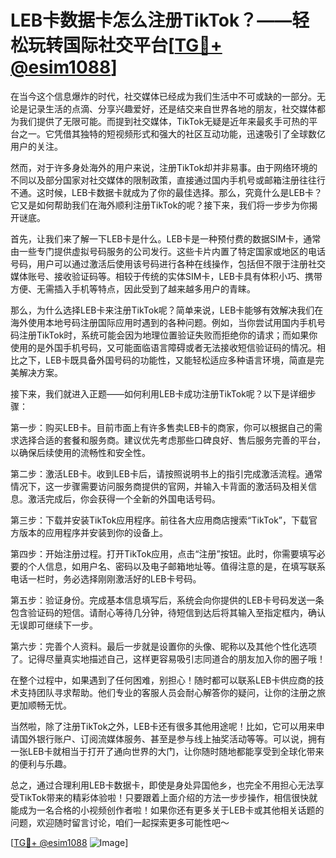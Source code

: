 # LEB卡数据卡怎么注册TikTok？——轻松玩转国际社交平台[[TG💪+ @esim1088](https://t.me/s/esim1088)]

在当今这个信息爆炸的时代，社交媒体已经成为我们生活中不可或缺的一部分。无论是记录生活的点滴、分享兴趣爱好，还是结交来自世界各地的朋友，社交媒体都为我们提供了无限可能。而提到社交媒体，TikTok无疑是近年来最炙手可热的平台之一。它凭借其独特的短视频形式和强大的社区互动功能，迅速吸引了全球数亿用户的关注。

然而，对于许多身处海外的用户来说，注册TikTok却并非易事。由于网络环境的不同以及部分国家对社交媒体的限制政策，直接通过国内手机号或邮箱注册往往行不通。这时候，LEB卡数据卡就成为了你的最佳选择。那么，究竟什么是LEB卡？它又是如何帮助我们在海外顺利注册TikTok的呢？接下来，我们将一步步为你揭开谜底。

首先，让我们来了解一下LEB卡是什么。LEB卡是一种预付费的数据SIM卡，通常由一些专门提供虚拟号码服务的公司发行。这些卡片内置了特定国家或地区的电话号码，用户可以通过激活后使用该号码进行各种在线操作，包括但不限于注册社交媒体账号、接收验证码等。相较于传统的实体SIM卡，LEB卡具有体积小巧、携带方便、无需插入手机等特点，因此受到了越来越多用户的青睐。

那么，为什么选择LEB卡来注册TikTok呢？简单来说，LEB卡能够有效解决我们在海外使用本地号码注册国际应用时遇到的各种问题。例如，当你尝试用国内手机号码注册TikTok时，系统可能会因为地理位置验证失败而拒绝你的请求；而如果你使用的是外国手机号码，又可能面临语言障碍或者无法接收短信验证码的情况。相比之下，LEB卡既具备外国号码的功能性，又能轻松适应多种语言环境，简直是完美解决方案。

接下来，我们就进入正题——如何利用LEB卡成功注册TikTok呢？以下是详细步骤：

第一步：购买LEB卡。目前市面上有许多售卖LEB卡的商家，你可以根据自己的需求选择合适的套餐和服务商。建议优先考虑那些口碑良好、售后服务完善的平台，以确保后续使用的流畅性和安全性。

第二步：激活LEB卡。收到LEB卡后，请按照说明书上的指引完成激活流程。通常情况下，这一步骤需要访问服务商提供的官网，并输入卡背面的激活码及相关信息。激活完成后，你会获得一个全新的外国电话号码。

第三步：下载并安装TikTok应用程序。前往各大应用商店搜索“TikTok”，下载官方版本的应用程序并安装到你的设备上。

第四步：开始注册过程。打开TikTok应用，点击“注册”按钮。此时，你需要填写必要的个人信息，如用户名、密码以及电子邮箱地址等。值得注意的是，在填写联系电话一栏时，务必选择刚刚激活好的LEB卡号码。

第五步：验证身份。完成基本信息填写后，系统会向你提供的LEB卡号码发送一条包含验证码的短信。请耐心等待几分钟，待短信到达后将其输入至指定框内，确认无误即可继续下一步。

第六步：完善个人资料。最后一步就是设置你的头像、昵称以及其他个性化选项了。记得尽量真实地描述自己，这样更容易吸引志同道合的朋友加入你的圈子哦！

在整个过程中，如果遇到了任何困难，别担心！随时都可以联系LEB卡供应商的技术支持团队寻求帮助。他们专业的客服人员会耐心解答你的疑问，让你的注册之旅更加顺畅无忧。

当然啦，除了注册TikTok之外，LEB卡还有很多其他用途呢！比如，它可以用来申请国外银行账户、订阅流媒体服务、甚至是参与线上抽奖活动等等。可以说，拥有一张LEB卡就相当于打开了通向世界的大门，让你随时随地都能享受到全球化带来的便利与乐趣。

总之，通过合理利用LEB卡数据卡，即使是身处异国他乡，也完全不用担心无法享受TikTok带来的精彩体验啦！只要跟着上面介绍的方法一步步操作，相信很快就能成为一名合格的小视频创作者啦！如果你还有更多关于LEB卡或其他相关话题的问题，欢迎随时留言讨论，咱们一起探索更多可能性吧～

[[TG💪+ @esim1088](https://t.me/s/esim1088) ![Image](https://i.postimg.cc/4NQfJmqS/Snipaste-2025-05-13-00-14-12.png)]